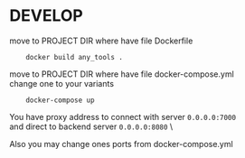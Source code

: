 # DEVELOP

move to PROJECT DIR where have file Dockerfile

```
    docker build any_tools .
```

move to PROJECT DIR where have file docker-compose.yml \
change one to your variants

```
    docker-compose up
```

You have proxy address to connect with server `0.0.0.0:7000` \
and direct to backend server `0.0.0.0:8080` \

Also you may change ones ports from docker-compose.yml

